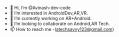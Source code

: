 - 👋 Hi, I’m @Avinash-dev-code
- 👀 I’m interested in AndroidDev,AR,VR.
- 🌱 I’m currently working on AR+Android.
- 💞️ I’m looking to collaborate on Android,AR Tech.
- 📫 How to reach me -(atechsavvy123@gmail.com)

<!---
Avinash-dev-code/Avinash-dev-code is a ✨ special ✨ repository because its `README.md` (this file) appears on your GitHub profile.
You can click the Preview link to take a look at your changes.
--->
